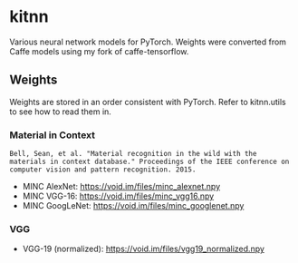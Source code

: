 # kitnn
Various neural network models for PyTorch. Weights were converted from Caffe models using my fork of caffe-tensorflow.

## Weights

Weights are stored in an order consistent with PyTorch. Refer to kitnn.utils to see how to read them in.

### Material in Context 
```
Bell, Sean, et al. "Material recognition in the wild with the materials in context database." Proceedings of the IEEE conference on computer vision and pattern recognition. 2015.
```

* MINC AlexNet: https://void.im/files/minc_alexnet.npy
* MINC VGG-16: https://void.im/files/minc_vgg16.npy
* MINC GoogLeNet: https://void.im/files/minc_googlenet.npy

### VGG

* VGG-19 (normalized): https://void.im/files/vgg19_normalized.npy

